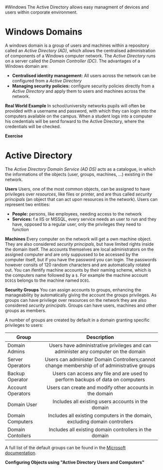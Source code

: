 #Windows 
The Active Directory allows easy managment of devices and users within corporate environment.
# Windows Domains
A windows domain is a group of users and machines within a repository called an *Active Directory (AD)*, which allows the centralised administration of components of a Windows computer network. The *Active Directory* runs on a server called the *Domain Controller (DC)*.
The advantages of a Windows domain are:
- **Centralised identity management:** All users across the network can be configured from a *Active Directory*
- **Managing security policies:** configure security policies directly from a *Active Directory* and apply them to users and machines across the network.

**Real World Example**
In school/university networks pupils will often be provided with a username and password, with which they can login into the computers available on the campus. 
When a student logs into a computer his credentials will be send forward to the Active Directory, where the credentials will be checked.  

**Exercise**
# Active Directory
The *Active Directory Domain Service (AD DS)* acts as a catalogue, in which the informations of the objects (user, groups, machines, ...) existing in the network.

**Users**
Users, one of the most common objects, can be assigned to have privileges over *resources*, like files or printer, and are thus called *security principals* (an object that can act upon resources in the network). 
Users can represent two entities:
- **People:** persons, like employees, needing access to the network 
- **Services:** f.e IIS or MSSQL, every service needs an user to run and they have, opposed to a regular user, only the privileges they need to function

**Machines**
Every computer on the network will get a own machine object. They are also considered *security principals*, but have limited rights inside the domain itself. The accounts themselves are local administrators on the assigned computer and are only suppussed to be accessed by the computer itself, but if you have the password you can login. The passwords however consits of 120 random characters and are automatically rotated out.
You can ifentify machine accounts by their naming scheme, which is the computers name followed by a `$`. For example the machine account `DC01$` belongs to the machine named `DC01`. 

**Security Groups**
You can assign accounts to groups, enhancing the manageability by automatically giving the account the groups privileges. As groups can have privilege over resources on the network they are also considered *security principals*.
Groups can have users, machines and other groups as members.

A number of groups are created by default in a domain granting specific privileges to users:

| Group             |                                         Description                                          |
| ----------------- | :------------------------------------------------------------------------------------------: |
| Domain Admins     |      Users have administrative privileges and can administer any computer on the domain      |
| Server Operators  | Users can administer Domain Controllers;cannot change membership of of administrative groups |
| Backup Operator   |        Users can access any file and are used to perform backups of data on computers        |
| Account Operators |                   Users can create and modify other accounts in the domain                   |
| Domain User       |                      Includes all existing users accounts in the domain                      |
| Domain Computers  |         Includes all existing computers in the domain, excluding domain controllers          |
| Domain Contollers |                    Includes all existing domain controllers in the domain                    |
A full list of the default groups can be found in the [Microsoft documentation](https://learn.microsoft.com/en-us/windows-server/identity/ad-ds/manage/understand-security-groups). 

**Configuring Objects using "Active Directory Users and Computers"**
